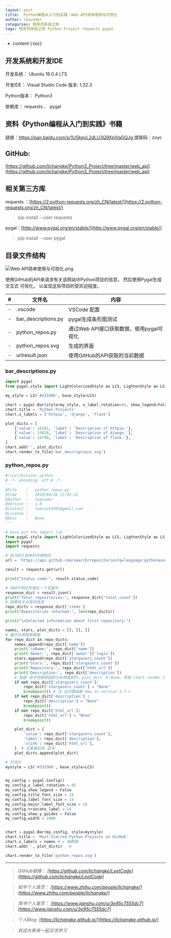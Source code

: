 ```yaml
---
layout: post
title:  Python编程从入门到实践：Web-API简单使用与可视化
author: leacoder
categories: 程序员练级之旅
tags: 程序员练级之旅 Python Project requests pygal
---
```


* content
{:toc}

## 开发系统和开发IDE

开发系统： Ubuntu 16.0.4 LTS

开发IDE：  Visual Studio Code  版本: 1.32.3

Python版本： Python3

依赖库：  requests 、 pygal

## 资料《Python编程从入门到实践》书籍
链接：[https://pan.baidu.com/s/1USkqvL2dLU3Q9XplVaGQJg ](https://pan.baidu.com/s/1USkqvL2dLU3Q9XplVaGQJg )
提取码：zoyc 

## GitHub: 
[https://github.com/lichangke/Python3_Project/tree/master/web_api](https://github.com/lichangke/Python3_Project/tree/master/web_api)

## 相关第三方库
requests ：[https://2.python-requests.org/zh_CN/latest/](https://2.python-requests.org/zh_CN/latest/)

> pip install --user requests

pygal：[http://www.pygal.org/en/stable/](http://www.pygal.org/en/stable/)

>pip install --user pygal

## 目录文件结构
![Web API简单使用与可视化.png](https://upload-images.jianshu.io/upload_images/16846478-b24584212ef3703f.png?imageMogr2/auto-orient/strip%7CimageView2/2/w/1240)

使用GitHub的API来请求有关该网站中Python项目的信息， 然后使用Pygal生成交互式
可视化， 以呈现这些项目的受欢迎程度。

|#| 文件名|    内容 | 
| -|------| -----------|
| -|.vscode| VSCode 配置|
| -|bar_descriptions.py| pygal生成条形图测试|
| -|python_repos.py| 通过Web API接口获取数据，使用pygal可视化|
| -|python_repos.svg| 生成的界面|
| -|urlresult.json| 使用GitHub的API获取的当前数据|

### bar_descriptions.py

```python
import pygal
from pygal.style import LightColorizedStyle as LCS, LightenStyle as LS

my_style = LS('#333366', base_style=LCS)

chart = pygal.Bar(style=my_style, x_label_rotation=45, show_legend=False)
chart.title = 'Python Projects'
chart.x_labels = ['httpie', 'django', 'flask']

plot_dicts = [
    {'value': 16101, 'label': 'Description of httpie.'},
    {'value': 15028, 'label': 'Description of django.'},
    {'value': 14798, 'label': 'Description of flask.'},
]
chart.add('', plot_dicts)
chart.render_to_file('bar_descriptions.svg')
```
### python_repos.py
```python
#!/usr/bin/env python
# -*- encoding: utf-8 -*-
'''
@File    :   python_repos.py
@Time    :   2019/04/26 23:01:12
@Author  :   leacoder
@Version :   1.0
@Contact :   leacock1991@gmail.com
@License :   
@Desc    :   None
'''

# here put the import lib
from pygal.style import LightColorizedStyle as LCS, LightenStyle as LS
import pygal
import requests

# 执行API调用并存储响应
url = 'https://api.github.com/search/repositories?q=language:python&sort=stars'

result = requests.get(url)

print("Status code:", result.status_code)

# 将API响应存储在一个变量中
response_dict = result.json()
print("Total repositories:", response_dict['total_count'])
# 探索有关仓库的信息
repo_dicts = response_dict['items']
print("Repositories returned:", len(repo_dicts))

print("\nSelected information about first repository:")

names, stars, plot_dicts = [], [], []
# 遍历仓库提取数据
for repo_dict in repo_dicts:
    names.append(repo_dict['name'])
    print('\nName:', repo_dict['name'])
    print('Owner:', repo_dict['owner']['login'])
    stars.append(repo_dict['stargazers_count'])
    print('Stars:', repo_dict['stargazers_count'])
    print('Repository:', repo_dict['html_url'])
    print('Description:', repo_dict['description'])
    # 规避 由于网络原因部分未获取到时，plot_dict 为 None，导致 chart.render_to_file('python_repos.svg') 报错 AttributeError: 'NoneType' object has no attribute 'decode'
    if not repo_dict['stargazers_count']:
        repo_dict['stargazers_count'] = "None"
        breakpoint() # 注 此内置函数 New in version 3.7.+
    if not repo_dict['description'] :
        repo_dict['description'] = "None"
        breakpoint()
    if not repo_dict['html_url']:
        repo_dict['html_url'] = "None"
        breakpoint()

    plot_dict = {
        'value': repo_dict['stargazers_count'],
        'label': repo_dict['description'],
        'xlink': repo_dict['html_url'],
    }  # 注意最后有 逗号
    plot_dicts.append(plot_dict)

# 可视化
mystyle = LS('#333366', base_style=LCS)


my_config = pygal.Config()
my_config.x_label_rotation = 45
my_config.show_legend = False
my_config.title_font_size = 24
my_config.label_font_size = 14
my_config.major_label_font_size = 18
my_config.truncate_label = 15
my_config.show_y_guides = False
my_config.width = 1000


chart = pygal.Bar(my_config, style=mystyle)
chart.title = 'Most-Starred Python Projects on GitHub'
chart.x_labels = names # x 轴数据 
chart.add('', plot_dicts)   # 

chart.render_to_file('python_repos.svg')

```


----
>*GitHub链接：*
>*[https://github.com/lichangke/LeetCode](https://github.com/lichangke/LeetCode)*

>*知乎个人首页：*
>*[https://www.zhihu.com/people/lichangke/](https://www.zhihu.com/people/lichangke/)*

>*简书个人首页：*
>*[https://www.jianshu.com/u/3e95c7555dc7](https://www.jianshu.com/u/3e95c7555dc7)*

>*个人Blog:*
>*[https://lichangke.github.io/](https://lichangke.github.io/)*

>*欢迎大家来一起交流学习*
